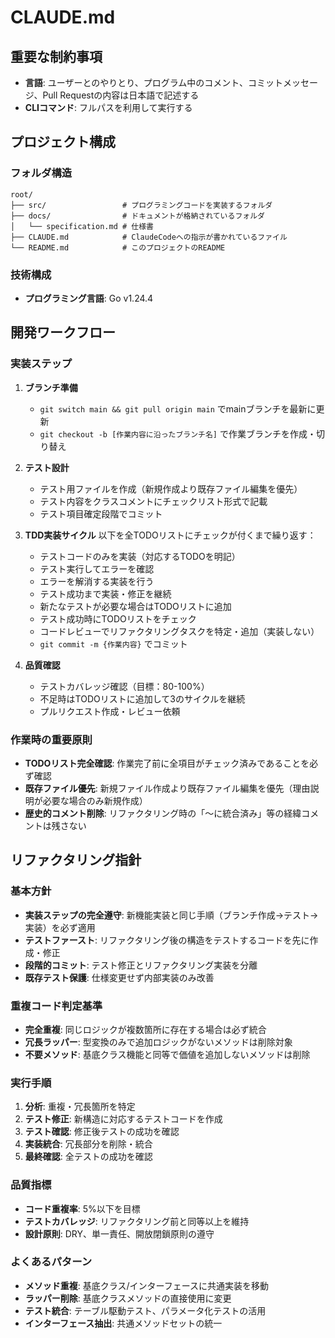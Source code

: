 # CLAUDE.md

## 重要な制約事項

- **言語**: ユーザーとのやりとり、プログラム中のコメント、コミットメッセージ、Pull Requestの内容は日本語で記述する
- **CLIコマンド**: フルパスを利用して実行する

## プロジェクト構成

### フォルダ構造
```text
root/
├── src/                 # プログラミングコードを実装するフォルダ
├── docs/                # ドキュメントが格納されているフォルダ
│   └── specification.md # 仕様書
├── CLAUDE.md            # ClaudeCodeへの指示が書かれているファイル
└── README.md            # このプロジェクトのREADME
```

### 技術構成
- **プログラミング言語**: Go v1.24.4

## 開発ワークフロー

### 実装ステップ

1. **ブランチ準備**
   - `git switch main && git pull origin main` でmainブランチを最新に更新
   - `git checkout -b [作業内容に沿ったブランチ名]` で作業ブランチを作成・切り替え

2. **テスト設計**
   - テスト用ファイルを作成（新規作成より既存ファイル編集を優先）
   - テスト内容をクラスコメントにチェックリスト形式で記載
   - テスト項目確定段階でコミット

3. **TDD実装サイクル**
   以下を全TODOリストにチェックが付くまで繰り返す：
   - テストコードのみを実装（対応するTODOを明記）
   - テスト実行してエラーを確認
   - エラーを解消する実装を行う
   - テスト成功まで実装・修正を継続
   - 新たなテストが必要な場合はTODOリストに追加
   - テスト成功時にTODOリストをチェック
   - コードレビューでリファクタリングタスクを特定・追加（実装しない）
   - `git commit -m {作業内容}` でコミット

4. **品質確認**
   - テストカバレッジ確認（目標：80-100%）
   - 不足時はTODOリストに追加して3のサイクルを継続
   - プルリクエスト作成・レビュー依頼

### 作業時の重要原則

- **TODOリスト完全確認**: 作業完了前に全項目がチェック済みであることを必ず確認
- **既存ファイル優先**: 新規ファイル作成より既存ファイル編集を優先（理由説明が必要な場合のみ新規作成）
- **歴史的コメント削除**: リファクタリング時の「〜に統合済み」等の経緯コメントは残さない

## リファクタリング指針

### 基本方針
- **実装ステップの完全遵守**: 新機能実装と同じ手順（ブランチ作成→テスト→実装）を必ず適用
- **テストファースト**: リファクタリング後の構造をテストするコードを先に作成・修正
- **段階的コミット**: テスト修正とリファクタリング実装を分離
- **既存テスト保護**: 仕様変更せず内部実装のみ改善

### 重複コード判定基準
- **完全重複**: 同じロジックが複数箇所に存在する場合は必ず統合
- **冗長ラッパー**: 型変換のみで追加ロジックがないメソッドは削除対象
- **不要メソッド**: 基底クラス機能と同等で価値を追加しないメソッドは削除

### 実行手順
1. **分析**: 重複・冗長箇所を特定
2. **テスト修正**: 新構造に対応するテストコードを作成
3. **テスト確認**: 修正後テストの成功を確認
4. **実装統合**: 冗長部分を削除・統合
5. **最終確認**: 全テストの成功を確認

### 品質指標
- **コード重複率**: 5%以下を目標
- **テストカバレッジ**: リファクタリング前と同等以上を維持
- **設計原則**: DRY、単一責任、開放閉鎖原則の遵守

### よくあるパターン
- **メソッド重複**: 基底クラス/インターフェースに共通実装を移動
- **ラッパー削除**: 基底クラスメソッドの直接使用に変更
- **テスト統合**: テーブル駆動テスト、パラメータ化テストの活用
- **インターフェース抽出**: 共通メソッドセットの統一